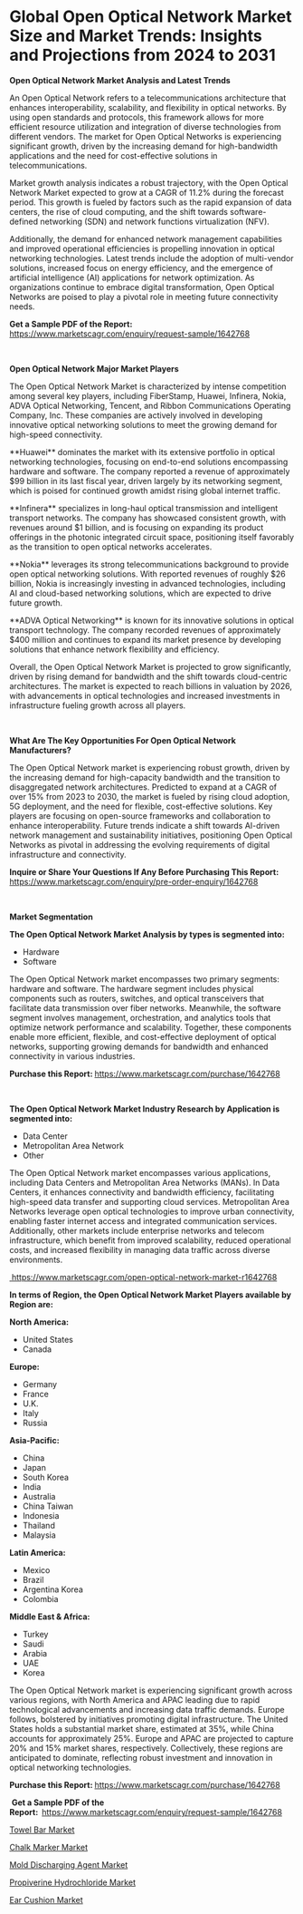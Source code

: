 <p><h1>Global Open Optical Network Market Size and Market Trends: Insights and Projections from 2024 to 2031</h1></p><p><strong>Open Optical Network Market Analysis and Latest Trends</strong></p>
<p><p>An Open Optical Network refers to a telecommunications architecture that enhances interoperability, scalability, and flexibility in optical networks. By using open standards and protocols, this framework allows for more efficient resource utilization and integration of diverse technologies from different vendors. The market for Open Optical Networks is experiencing significant growth, driven by the increasing demand for high-bandwidth applications and the need for cost-effective solutions in telecommunications.</p><p>Market growth analysis indicates a robust trajectory, with the Open Optical Network Market expected to grow at a CAGR of 11.2% during the forecast period. This growth is fueled by factors such as the rapid expansion of data centers, the rise of cloud computing, and the shift towards software-defined networking (SDN) and network functions virtualization (NFV). </p><p>Additionally, the demand for enhanced network management capabilities and improved operational efficiencies is propelling innovation in optical networking technologies. Latest trends include the adoption of multi-vendor solutions, increased focus on energy efficiency, and the emergence of artificial intelligence (AI) applications for network optimization. As organizations continue to embrace digital transformation, Open Optical Networks are poised to play a pivotal role in meeting future connectivity needs.</p></p>
<p><strong>Get a Sample PDF of the Report:&nbsp;</strong> <a href="https://www.marketscagr.com/enquiry/request-sample/1642768?utm_campaign=1684&utm_medium=2&utm_source=Github&utm_content=ia&utm_term=23102024&utm_id=open-optical-network">https://www.marketscagr.com/enquiry/request-sample/1642768</a></p>
<p>&nbsp;</p>
<p><strong>Open Optical Network Major Market Players</strong></p>
<p><p>The Open Optical Network Market is characterized by intense competition among several key players, including FiberStamp, Huawei, Infinera, Nokia, ADVA Optical Networking, Tencent, and Ribbon Communications Operating Company, Inc. These companies are actively involved in developing innovative optical networking solutions to meet the growing demand for high-speed connectivity.</p><p>**Huawei** dominates the market with its extensive portfolio in optical networking technologies, focusing on end-to-end solutions encompassing hardware and software. The company reported a revenue of approximately $99 billion in its last fiscal year, driven largely by its networking segment, which is poised for continued growth amidst rising global internet traffic.</p><p>**Infinera** specializes in long-haul optical transmission and intelligent transport networks. The company has showcased consistent growth, with revenues around $1 billion, and is focusing on expanding its product offerings in the photonic integrated circuit space, positioning itself favorably as the transition to open optical networks accelerates.</p><p>**Nokia** leverages its strong telecommunications background to provide open optical networking solutions. With reported revenues of roughly $26 billion, Nokia is increasingly investing in advanced technologies, including AI and cloud-based networking solutions, which are expected to drive future growth.</p><p>**ADVA Optical Networking** is known for its innovative solutions in optical transport technology. The company recorded revenues of approximately $400 million and continues to expand its market presence by developing solutions that enhance network flexibility and efficiency.</p><p>Overall, the Open Optical Network Market is projected to grow significantly, driven by rising demand for bandwidth and the shift towards cloud-centric architectures. The market is expected to reach billions in valuation by 2026, with advancements in optical technologies and increased investments in infrastructure fueling growth across all players.</p></p>
<p>&nbsp;</p>
<p><strong>What Are The Key Opportunities For Open Optical Network Manufacturers?</strong></p>
<p><p>The Open Optical Network market is experiencing robust growth, driven by the increasing demand for high-capacity bandwidth and the transition to disaggregated network architectures. Predicted to expand at a CAGR of over 15% from 2023 to 2030, the market is fueled by rising cloud adoption, 5G deployment, and the need for flexible, cost-effective solutions. Key players are focusing on open-source frameworks and collaboration to enhance interoperability. Future trends indicate a shift towards AI-driven network management and sustainability initiatives, positioning Open Optical Networks as pivotal in addressing the evolving requirements of digital infrastructure and connectivity.</p></p>
<p><strong>Inquire or Share Your Questions If Any Before Purchasing This Report:</strong> <a href="https://www.marketscagr.com/enquiry/pre-order-enquiry/1642768?utm_campaign=1684&utm_medium=2&utm_source=Github&utm_content=ia&utm_term=23102024&utm_id=open-optical-network">https://www.marketscagr.com/enquiry/pre-order-enquiry/1642768</a></p>
<p>&nbsp;</p>
<p><strong>Market Segmentation</strong></p>
<p><strong>The Open Optical Network Market Analysis by types is segmented into:</strong></p>
<p><ul><li>Hardware</li><li>Software</li></ul></p>
<p><p>The Open Optical Network market encompasses two primary segments: hardware and software. The hardware segment includes physical components such as routers, switches, and optical transceivers that facilitate data transmission over fiber networks. Meanwhile, the software segment involves management, orchestration, and analytics tools that optimize network performance and scalability. Together, these components enable more efficient, flexible, and cost-effective deployment of optical networks, supporting growing demands for bandwidth and enhanced connectivity in various industries.</p></p>
<p><strong>Purchase this Report:&nbsp;</strong><a href="https://www.marketscagr.com/purchase/1642768?utm_campaign=1684&utm_medium=2&utm_source=Github&utm_content=ia&utm_term=23102024&utm_id=open-optical-network">https://www.marketscagr.com/purchase/1642768</a></p>
<p>&nbsp;</p>
<p><strong>The Open Optical Network Market Industry Research by Application is segmented into:</strong></p>
<p><ul><li>Data Center</li><li>Metropolitan Area Network</li><li>Other</li></ul></p>
<p><p>The Open Optical Network market encompasses various applications, including Data Centers and Metropolitan Area Networks (MANs). In Data Centers, it enhances connectivity and bandwidth efficiency, facilitating high-speed data transfer and supporting cloud services. Metropolitan Area Networks leverage open optical technologies to improve urban connectivity, enabling faster internet access and integrated communication services. Additionally, other markets include enterprise networks and telecom infrastructure, which benefit from improved scalability, reduced operational costs, and increased flexibility in managing data traffic across diverse environments.</p></p>
<p><a href="https://www.marketscagr.com/open-optical-network-market-r1642768?utm_campaign=1684&utm_medium=2&utm_source=Github&utm_content=ia&utm_term=23102024&utm_id=open-optical-network">&nbsp;https://www.marketscagr.com/open-optical-network-market-r1642768</a></p>
<p><strong>In terms of Region, the Open Optical Network Market Players available by Region are:</strong></p>
<p>
    <p> <strong> North America: </strong>
        <ul>
            <li>United States</li>
            <li>Canada</li>
        </ul>
        </p> 
    <p> <strong> Europe: </strong>
        <ul>
            <li>Germany</li>
            <li>France</li>
            <li>U.K.</li>
            <li>Italy</li>
            <li>Russia</li>
        </ul>
        </p> 
    <p> <strong> Asia-Pacific: </strong>
        <ul>
            <li>China</li>
            <li>Japan</li>
            <li>South Korea</li>
            <li>India</li>
            <li>Australia</li>
            <li>China Taiwan</li>
            <li>Indonesia</li>
            <li>Thailand</li>
            <li>Malaysia</li>
        </ul>
        </p> 
    <p> <strong> Latin America: </strong>
        <ul>
            <li>Mexico</li>
            <li>Brazil</li>
            <li>Argentina Korea</li>
            <li>Colombia</li>
        </ul>
        </p> 
    <p> <strong> Middle East & Africa: </strong>
        <ul>
            <li>Turkey</li>
            <li>Saudi</li>
            <li>Arabia</li>
            <li>UAE</li>
            <li>Korea</li>
        </ul>
    </p>
    </p>
<p><p>The Open Optical Network market is experiencing significant growth across various regions, with North America and APAC leading due to rapid technological advancements and increasing data traffic demands. Europe follows, bolstered by initiatives promoting digital infrastructure. The United States holds a substantial market share, estimated at 35%, while China accounts for approximately 25%. Europe and APAC are projected to capture 20% and 15% market shares, respectively. Collectively, these regions are anticipated to dominate, reflecting robust investment and innovation in optical networking technologies.</p></p>
<p><strong>Purchase this Report: </strong><a href="https://www.marketscagr.com/purchase/1642768?utm_campaign=1684&utm_medium=2&utm_source=Github&utm_content=ia&utm_term=23102024&utm_id=open-optical-network">https://www.marketscagr.com/purchase/1642768</a></p>
<p>&nbsp;<strong>Get a Sample PDF of the Report:&nbsp;&nbsp;</strong><a href="https://www.marketscagr.com/enquiry/request-sample/1642768?utm_campaign=1684&utm_medium=2&utm_source=Github&utm_content=ia&utm_term=23102024&utm_id=open-optical-network">https://www.marketscagr.com/enquiry/request-sample/1642768</a></p>
<p><strong></strong></p>
<p><p><a href="https://www.linkedin.com/pulse/towel-bar-market-segmentation-applications-types-growth-gf9te?utm_campaign=1684&utm_medium=2&utm_source=Github&utm_content=ia&utm_term=23102024&utm_id=open-optical-network">Towel Bar Market</a></p><p><a href="https://www.linkedin.com/pulse/chalk-marker-market-velocity-58-cagr-trajectory-2024-2031-knowsurv-fmyre?utm_campaign=1684&utm_medium=2&utm_source=Github&utm_content=ia&utm_term=23102024&utm_id=open-optical-network">Chalk Marker Market</a></p><p><a href="https://github.com/gailasejs/Market-Research-Report-List-1/blob/main/mold-discharging-agent-market.md?utm_campaign=1684&utm_medium=2&utm_source=Github&utm_content=ia&utm_term=23102024&utm_id=open-optical-network">Mold Discharging Agent Market</a></p><p><a href="https://www.linkedin.com/pulse/global-propiverine-hydrochloride-market-pulse-trends-growth-28zye?utm_campaign=1684&utm_medium=2&utm_source=Github&utm_content=ia&utm_term=23102024&utm_id=open-optical-network">Propiverine Hydrochloride Market</a></p><p><a href="https://www.linkedin.com/pulse/ear-cushion-market-global-trends-forecast-2024-2031-initialviews-uqiye?utm_campaign=1684&utm_medium=2&utm_source=Github&utm_content=ia&utm_term=23102024&utm_id=open-optical-network">Ear Cushion Market</a></p></p>